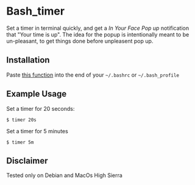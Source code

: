 # Bash_timer
Set a timer in terminal quickly, and get a _In Your Face Pop up_ notification that "Your time is up".
The idea for the popup is intentionally meant to be un-pleasant, to get things done before unpleasent pop up.


## Installation
Paste [this function](https://github.com/medyagh/bash_timer/blob/master/bash_timer.sh) into the end of your `~/.bashrc` or `~/.bash_profile` 

## Example Usage

Set a timer for 20 seconds:
```
$ timer 20s
```

Set a timer for 5 minutes
```
$ timer 5m
```


## Disclaimer
Tested only on Debian and MacOs High Sierra



